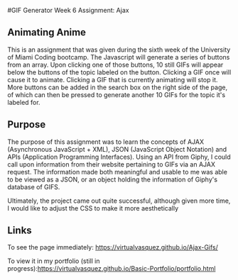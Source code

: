 #GIF Generator
Week 6 Assignment: Ajax

## Animating Anime

This is an assignment that was given during the sixth week of the University of Miami Coding bootcamp. The Javascript will generate a series of buttons from an array. Upon clicking one of those buttons, 10 still GIFs will appear below the buttons of the topic labeled on the button. Clicking a GIF once will cause it to animate. Clicking a GIF that is currently animating will stop it. More buttons can be added in the search box on the right side of the page, of which can then be pressed to generate another 10 GIFs for the topic it's labeled for.

## Purpose

The purpose of this assignment was to learn the concepts of AJAX (Asynchronous JavaScript + XML), JSON (JavaScript Object Notation) and APIs (Application Programming Interfaces). Using an API from Giphy, I could call upon information from their website pertaining to GIFs via an AJAX request. The information made both meaningful and usable to me was able to be viewed as a JSON, or an object holding the information of Giphy's database of GIFS.

Ultimately, the project came out quite successful, although given more time, I would like to adjust the CSS to make it more aesthetically 

## Links

To see the page immediately: https://virtualvasquez.github.io/Ajax-Gifs/

To view it in my portfolio (still in progress):https://virtualvasquez.github.io/Basic-Portfolio/portfolio.html 



